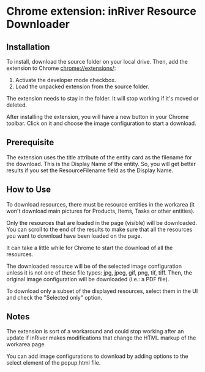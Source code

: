 # Chrome extension: inRiver Resource Downloader

## Installation
To install, download the source folder on your local drive. Then, add the extension to Chrome [chrome://extensions/](chrome://extensions/):
1. Activate the developer mode checkbox.
2. Load the unpacked extension from the source folder. 

The extension needs to stay in the folder. It will stop working if it's moved or deleted.

After installing the extension, you will have a new button in your Chrome toolbar. Click on it and choose the image configuration to start a download.

## Prerequisite
The extension uses the title attribute of the entity card as the filename for the download. This is the Display Name of the entity. So, you will get better results if you set the ResourceFilename field as the Display Name.

## How to Use
To download resources, there must be resource entities in the workarea (it won't download main pictures for Products, Items, Tasks or other entities).

Only the resources that are loaded in the page (visible) will be downloaded. You can scroll to the end of the results to make sure that all the resources you want to download have been loaded on the page.

It can take a little while for Chrome to start the download of all the resources.

The downloaded resource will be of the selected image configuration unless it is not one of these file types: jpg, jpeg, gif, png, tif, tiff. Then, the original image configuration will be downloaded (i.e.: a PDF file).

To download only a subset of the displayed resources, select them in the UI and check the "Selected only" option.

## Notes
The extension is sort of a workaround and could stop working after an update if inRiver makes modifications that change the HTML markup of the workarea page.

You can add image configurations to download by adding options to the select element of the popup.html file.